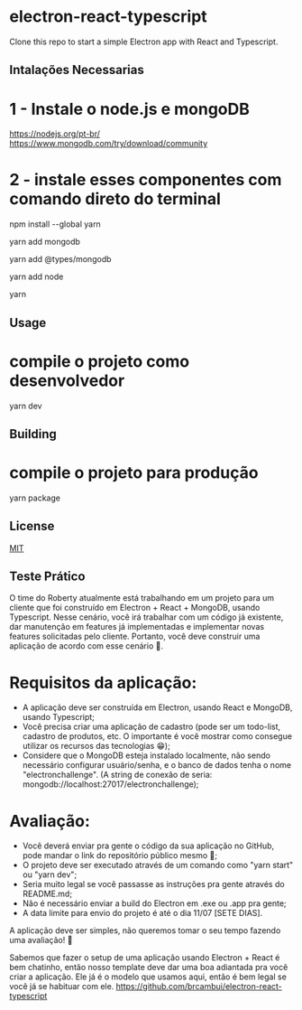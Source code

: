 # electron-react-typescript
Clone this repo to start a simple Electron app with React and Typescript.

## Intalações Necessarias

# 1 - Instale o node.js e mongoDB 

https://nodejs.org/pt-br/
https://www.mongodb.com/try/download/community

# 2 - instale esses componentes com comando direto do terminal

npm install --global yarn

yarn add mongodb

yarn add @types/mongodb 

yarn add node    

yarn

## Usage

# compile o projeto como desenvolvedor

yarn dev

## Building

# compile o projeto para produção

yarn package

## License

[MIT](https://choosealicense.com/licenses/mit/)

## Teste Prático

O time do Roberty atualmente está trabalhando em um projeto para um cliente que foi construído em Electron + React + MongoDB, usando Typescript.
Nesse cenário, você irá trabalhar com um código já existente, dar manutenção em features já implementadas e implementar novas features solicitadas pelo cliente.
Portanto, você deve construir uma aplicação de acordo com esse cenário 🙂.

# Requisitos da aplicação:

- A aplicação deve ser construída em Electron, usando React e MongoDB, usando Typescript;
- Você precisa criar uma aplicação de cadastro (pode ser um todo-list, cadastro de produtos, etc. O importante é você mostrar como consegue utilizar os recursos das tecnologias 😁);
- Considere que o MongoDB esteja instalado localmente, não sendo necessário configurar usuário/senha, e o banco de dados tenha o nome "electronchallenge". (A string de conexão de seria: mongodb://localhost:27017/electronchallenge);

# Avaliação:

- Você deverá enviar pra gente o código da sua aplicação no GitHub, pode mandar o link do repositório público mesmo 🙂;
- O projeto deve ser executado através de um comando como "yarn start" ou "yarn dev";
- Seria muito legal se você passasse as instruções pra gente através do README.md;
- Não é necessário enviar a build do Electron em .exe ou .app pra gente;
- A data limite para envio do projeto é até o dia 11/07 [SETE DIAS].

A aplicação deve ser simples, não queremos tomar o seu tempo fazendo uma avaliação! 🙂

Sabemos que fazer o setup de uma aplicação usando Electron + React é bem chatinho, então nosso template deve dar uma boa adiantada pra você criar a aplicação. Ele já é o modelo que usamos aqui, então é bem legal se você já se habituar com ele.
https://github.com/brcambui/electron-react-typescript

